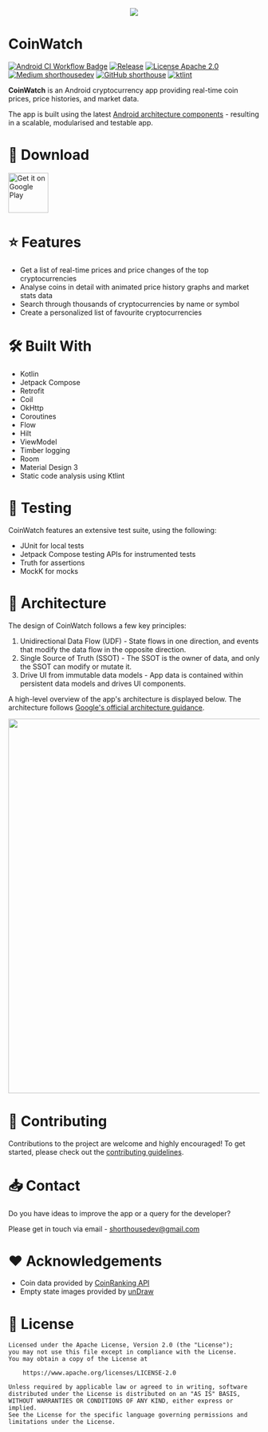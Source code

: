 <p align="center">
   <img src="https://github.com/user-attachments/assets/3cc55b66-c2e5-43b1-a56e-60574e8c79bc"/>
</p>

# CoinWatch
[![Android CI Workflow Badge](https://github.com/shorthouse/CoinWatch/actions/workflows/android.yml/badge.svg)](https://github.com/shorthouse/CoinWatch/actions)
[![Release](https://img.shields.io/badge/Release-1.2.9-1397CB)](https://github.com/shorthouse/CoinWatch/releases)
[![License Apache 2.0](https://img.shields.io/badge/License-Apache%202.0-%23820e82)](https://www.apache.org/licenses/LICENSE-2.0)
[![Medium shorthousedev](https://img.shields.io/badge/Medium-shorthousedev-%23FF5F1F)](https://medium.com/@shorthousedev)
[![GitHub shorthouse](https://img.shields.io/badge/GitHub-shorthouse-%23D70040)](https://github.com/shorthouse)
[![ktlint](https://img.shields.io/badge/ktlint%20code--style-%E2%9D%A4-FF4081)](https://pinterest.github.io/ktlint/)

**CoinWatch** is an Android cryptocurrency app providing real-time coin prices, price histories, and market data.

The app is built using the latest [Android architecture components](https://developer.android.com/topic/architecture/recommendations) - resulting in a scalable, modularised and testable app.

# 📱 Download
<a href='https://play.google.com/store/apps/details?id=dev.shorthouse.coinwatch&pcampaignid=pcampaignidMKT-Other-global-all-co-prtnr-py-PartBadge-Mar2515-1'>
    <img alt='Get it on Google Play' src='https://play.google.com/intl/en_us/badges/static/images/badges/en_badge_web_generic.png' height='80'/>
</a>

# ⭐ Features
- Get a list of real-time prices and price changes of the top cryptocurrencies
- Analyse coins in detail with animated price history graphs and market stats data 
- Search through thousands of cryptocurrencies by name or symbol
- Create a personalized list of favourite cryptocurrencies 

# 🛠 Built With 
- Kotlin
- Jetpack Compose
- Retrofit
- Coil
- OkHttp
- Coroutines
- Flow
- Hilt
- ViewModel
- Timber logging
- Room
- Material Design 3
- Static code analysis using Ktlint

# 🧬 Testing 
CoinWatch features an extensive test suite, using the following:
 - JUnit for local tests
 - Jetpack Compose testing APIs for instrumented tests
 - Truth for assertions
 - MockK for mocks

# 🧱 Architecture 
The design of CoinWatch follows a few key principles:
1. Unidirectional Data Flow (UDF) - State flows in one direction, and events that modify the data flow in the opposite direction.
2. Single Source of Truth (SSOT) - The SSOT is the owner of data, and only the SSOT can modify or mutate it.
3. Drive UI from immutable data models - App data is contained within persistent data models and drives UI components.

A high-level overview of the app's architecture is displayed below. The architecture follows [Google's official architecture guidance](https://developer.android.com/topic/architecture).

<p align="center">
   <img src="https://github.com/shorthouse/CoinWatch/assets/73708076/d931301f-80da-4cb7-9824-bdf1d4cdfaa3" width="750">
</p>

# 🤝 Contributing 
Contributions to the project are welcome and highly encouraged! To get started, please check out the [contributing guidelines](https://github.com/shorthouse/CoinWatch/blob/main/CONTRIBUTING.md).

# 📥 Contact 
Do you have ideas to improve the app or a query for the developer?

Please get in touch via email - shorthousedev@gmail.com

# ❤️ Acknowledgements 
 - Coin data provided by [CoinRanking API](https://developers.coinranking.com/api)
 - Empty state images provided by [unDraw](https://undraw.co/illustrations)

# 🔖 License 
```
Licensed under the Apache License, Version 2.0 (the "License");
you may not use this file except in compliance with the License.
You may obtain a copy of the License at

    https://www.apache.org/licenses/LICENSE-2.0

Unless required by applicable law or agreed to in writing, software
distributed under the License is distributed on an "AS IS" BASIS,
WITHOUT WARRANTIES OR CONDITIONS OF ANY KIND, either express or implied.
See the License for the specific language governing permissions and
limitations under the License.
```
